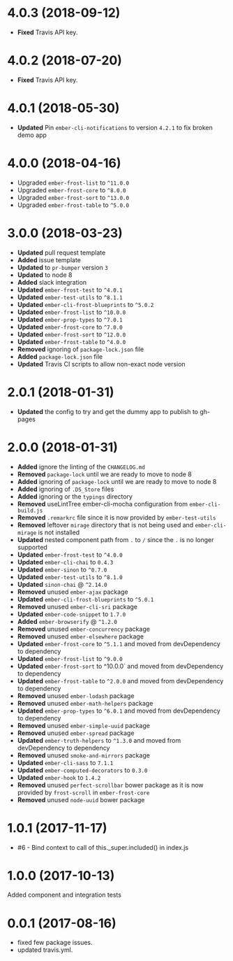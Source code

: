 # 4.0.3 (2018-09-12)

* **Fixed** Travis API key.


# 4.0.2 (2018-07-20)

* **Fixed** Travis API key.


# 4.0.1 (2018-05-30)
* **Updated** Pin `ember-cli-notifications` to version `4.2.1` to fix broken demo app

# 4.0.0 (2018-04-16)

* Upgraded `ember-frost-list` to `^11.0.0`
* Upgraded `ember-frost-core` to `^8.0.0`
* Upgraded `ember-frost-sort` to `^13.0.0`
* Upgraded `ember-frost-table` to `^5.0.0`

# 3.0.0 (2018-03-23)
* **Updated** pull request template
* **Added** issue template
* **Updated** to `pr-bumper` version `3`
* **Updated** to node 8
* **Added** slack integration
* **Updated** `ember-frost-test` to `^4.0.1`
* **Updated** `ember-test-utils` to `^8.1.1`
* **Updated** `ember-cli-frost-blueprints` to `^5.0.2`
* **Updated** `ember-frost-list` to `^10.0.0`
* **Updated** `ember-prop-types` to `^7.0.1`
* **Updated** `ember-frost-core` to `^7.0.0`
* **Updated** `ember-frost-sort` to `^12.0.0`
* **Updated** `ember-frost-table` to `^4.0.0`
* **Removed** ignoring of `package-lock.json` file
* **Added** `package-lock.json` file
* **Updated** Travis CI scripts to allow non-exact node version

# 2.0.1 (2018-01-31)
* **Updated** the config to try and get the dummy app to publish to gh-pages


# 2.0.0 (2018-01-31)
* **Added** ignore the linting of the `CHANGELOG.md`
* **Removed** `package-lock` until we are ready to move to node 8
* **Added** ignoring of `package-lock` until we are ready to move to node 8
* **Added** ignoring of `.DS_Store` files
* **Added** ignoring or the `typings` directory
* **Removed** useLintTree ember-cli-mocha configuration from `ember-cli-build.js`
* **Removed** `.remarkrc` file since it is now provided by `ember-test-utils`
* **Removed** leftover `mirage` directory that is not being used and `ember-cli-mirage` is not installed
* **Updated** nested component path from `.` to `/` since the `.` is no longer supported
* **Updated** `ember-frost-test` to `^4.0.0`
* **Updated** `ember-cli-chai` to `0.4.3`
* **Updated** `ember-sinon` to `^0.7.0`
* **Updated** `ember-test-utils` to `^8.1.0`
* **Updated** `sinon-chai` @ `^2.14.0`
* **Removed** unused `ember-ajax` package
* **Updated** `ember-cli-frost-blueprints` to `^5.0.1`
* **Removed** unused `ember-cli-sri` package
* **Updated** `ember-code-snippet` to `1.7.0`
* **Added** `ember-browserify` @ `^1.2.0`
* **Removed** unused `ember-concurrency` package
* **Removed** unused `ember-elsewhere` package
* **Updated** `ember-frost-core` to `^5.1.1` and moved from devDependency to dependency
* **Updated** `ember-frost-list` to `^9.0.0`
* **Updated** `ember-frost-sort` to ^10.0.0` and moved from devDependency to dependency
* **Updated** `ember-frost-table` to `^2.0.0` and moved from devDependency to dependency
* **Removed** unused `ember-lodash` package
* **Removed** unused `ember-math-helpers` package
* **Updated** `ember-prop-types` to `^6.0.1` and moved from devDependency to dependency
* **Removed** unused `ember-simple-uuid` package
* **Removed** unused `ember-spread` package
* **Updated** `ember-truth-helpers` to `^1.3.0` and moved from devDependency to dependency
* **Removed** unused `smoke-and-mirrors` package
* **Updated** `ember-cli-sass` to `7.1.1`
* **Updated** `ember-computed-decorators` to `0.3.0`
* **Updated** `ember-hook` to `1.4.2`
* **Removed** unused `perfect-scrollbar` bower package as it is now provided by `frost-scroll` in `ember-frost-core`
* **Removed** unused `node-uuid` bower package

# 1.0.1 (2017-11-17)
* #6 - Bind context to call of this._super.included() in index.js

# 1.0.0 (2017-10-13)
Added component and integration tests


# 0.0.1 (2017-08-16)
* fixed few package issues. 
* updated travis.yml.


